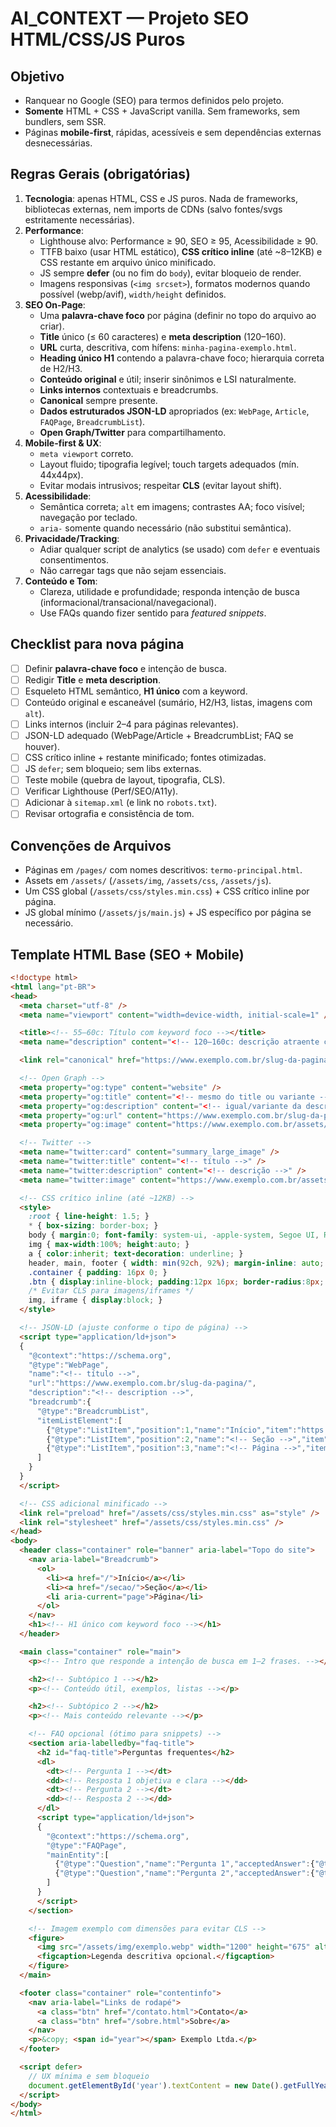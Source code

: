 # AI_CONTEXT — Projeto SEO HTML/CSS/JS Puros

## Objetivo
- Ranquear no Google (SEO) para termos definidos pelo projeto.
- **Somente** HTML + CSS + JavaScript vanilla. Sem frameworks, sem bundlers, sem SSR.
- Páginas **mobile-first**, rápidas, acessíveis e sem dependências externas desnecessárias.

## Regras Gerais (obrigatórias)
1. **Tecnologia**: apenas HTML, CSS e JS puros. Nada de frameworks, bibliotecas externas, nem imports de CDNs (salvo fontes/svgs estritamente necessárias).
2. **Performance**: 
   - Lighthouse alvo: Performance ≥ 90, SEO ≥ 95, Acessibilidade ≥ 90.
   - TTFB baixo (usar HTML estático), **CSS crítico inline** (até ~8–12KB) e CSS restante em arquivo único minificado.
   - JS sempre **defer** (ou no fim do `body`), evitar bloqueio de render.
   - Imagens responsivas (`<img srcset>`), formatos modernos quando possível (webp/avif), `width/height` definidos.
3. **SEO On-Page**:
   - Uma **palavra-chave foco** por página (definir no topo do arquivo ao criar).
   - **Title** único (≤ 60 caracteres) e **meta description** (120–160).
   - **URL** curta, descritiva, com hífens: `minha-pagina-exemplo.html`.
   - **Heading único H1** contendo a palavra-chave foco; hierarquia correta de H2/H3.
   - **Conteúdo original** e útil; inserir sinônimos e LSI naturalmente.
   - **Links internos** contextuais e breadcrumbs.
   - **Canonical** sempre presente.
   - **Dados estruturados JSON-LD** apropriados (ex: `WebPage`, `Article`, `FAQPage`, `BreadcrumbList`).
   - **Open Graph/Twitter** para compartilhamento.
4. **Mobile-first & UX**:
   - `meta viewport` correto.
   - Layout fluido; tipografia legível; touch targets adequados (mín. 44x44px).
   - Evitar modais intrusivos; respeitar **CLS** (evitar layout shift).
5. **Acessibilidade**:
   - Semântica correta; `alt` em imagens; contrastes AA; foco visível; navegação por teclado.
   - `aria-` somente quando necessário (não substitui semântica).
6. **Privacidade/Tracking**:
   - Adiar qualquer script de analytics (se usado) com `defer` e eventuais consentimentos.
   - Não carregar tags que não sejam essenciais.
7. **Conteúdo e Tom**:
   - Clareza, utilidade e profundidade; responda intenção de busca (informacional/transacional/navegacional).
   - Use FAQs quando fizer sentido para *featured snippets*.

## Checklist para **nova página**
- [ ] Definir **palavra-chave foco** e intenção de busca.
- [ ] Redigir **Title** e **meta description**.
- [ ] Esqueleto HTML semântico, **H1 único** com a keyword.
- [ ] Conteúdo original e escaneável (sumário, H2/H3, listas, imagens com `alt`).
- [ ] Links internos (incluir 2–4 para páginas relevantes).
- [ ] JSON-LD adequado (WebPage/Article + BreadcrumbList; FAQ se houver).
- [ ] CSS crítico inline + restante minificado; fontes otimizadas.
- [ ] JS `defer`; sem bloqueio; sem libs externas.
- [ ] Teste mobile (quebra de layout, tipografia, CLS).
- [ ] Verificar Lighthouse (Perf/SEO/A11y).
- [ ] Adicionar à `sitemap.xml` (e link no `robots.txt`).
- [ ] Revisar ortografia e consistência de tom.

## Convenções de Arquivos
- Páginas em `/pages/` com nomes descritivos: `termo-principal.html`.
- Assets em `/assets/` (`/assets/img`, `/assets/css`, `/assets/js`).
- Um CSS global (`/assets/css/styles.min.css`) + CSS crítico inline por página.
- JS global mínimo (`/assets/js/main.js`) + JS específico por página se necessário.

## Template HTML Base (SEO + Mobile)
```html
<!doctype html>
<html lang="pt-BR">
<head>
  <meta charset="utf-8" />
  <meta name="viewport" content="width=device-width, initial-scale=1" />

  <title><!-- 55–60c: Título com keyword foco --></title>
  <meta name="description" content="<!-- 120–160c: descrição atraente com keyword -->" />

  <link rel="canonical" href="https://www.exemplo.com.br/slug-da-pagina/" />

  <!-- Open Graph -->
  <meta property="og:type" content="website" />
  <meta property="og:title" content="<!-- mesmo do title ou variante -->" />
  <meta property="og:description" content="<!-- igual/variante da description -->" />
  <meta property="og:url" content="https://www.exemplo.com.br/slug-da-pagina/" />
  <meta property="og:image" content="https://www.exemplo.com.br/assets/img/og.jpg" />

  <!-- Twitter -->
  <meta name="twitter:card" content="summary_large_image" />
  <meta name="twitter:title" content="<!-- título -->" />
  <meta name="twitter:description" content="<!-- descrição -->" />
  <meta name="twitter:image" content="https://www.exemplo.com.br/assets/img/og.jpg" />

  <!-- CSS crítico inline (até ~12KB) -->
  <style>
    :root { line-height: 1.5; }
    * { box-sizing: border-box; }
    body { margin:0; font-family: system-ui, -apple-system, Segoe UI, Roboto, Arial, sans-serif; color:#111; background:#fff; }
    img { max-width:100%; height:auto; }
    a { color:inherit; text-decoration: underline; }
    header, main, footer { width: min(92ch, 92%); margin-inline: auto; }
    .container { padding: 16px 0; }
    .btn { display:inline-block; padding:12px 16px; border-radius:8px; border:1px solid #ddd; text-decoration:none; }
    /* Evitar CLS para imagens/iframes */
    img, iframe { display:block; }
  </style>

  <!-- JSON-LD (ajuste conforme o tipo de página) -->
  <script type="application/ld+json">
  {
    "@context":"https://schema.org",
    "@type":"WebPage",
    "name":"<!-- título -->",
    "url":"https://www.exemplo.com.br/slug-da-pagina/",
    "description":"<!-- description -->",
    "breadcrumb":{
      "@type":"BreadcrumbList",
      "itemListElement":[
        {"@type":"ListItem","position":1,"name":"Início","item":"https://www.exemplo.com.br/"},
        {"@type":"ListItem","position":2,"name":"<!-- Seção -->","item":"https://www.exemplo.com.br/secao/"},
        {"@type":"ListItem","position":3,"name":"<!-- Página -->","item":"https://www.exemplo.com.br/slug-da-pagina/"}
      ]
    }
  }
  </script>

  <!-- CSS adicional minificado -->
  <link rel="preload" href="/assets/css/styles.min.css" as="style" />
  <link rel="stylesheet" href="/assets/css/styles.min.css" />
</head>
<body>
  <header class="container" role="banner" aria-label="Topo do site">
    <nav aria-label="Breadcrumb">
      <ol>
        <li><a href="/">Início</a></li>
        <li><a href="/secao/">Seção</a></li>
        <li aria-current="page">Página</li>
      </ol>
    </nav>
    <h1><!-- H1 único com keyword foco --></h1>
  </header>

  <main class="container" role="main">
    <p><!-- Intro que responde a intenção de busca em 1–2 frases. --></p>

    <h2><!-- Subtópico 1 --></h2>
    <p><!-- Conteúdo útil, exemplos, listas --></p>

    <h2><!-- Subtópico 2 --></h2>
    <p><!-- Mais conteúdo relevante --></p>

    <!-- FAQ opcional (ótimo para snippets) -->
    <section aria-labelledby="faq-title">
      <h2 id="faq-title">Perguntas frequentes</h2>
      <dl>
        <dt><!-- Pergunta 1 --></dt>
        <dd><!-- Resposta 1 objetiva e clara --></dd>
        <dt><!-- Pergunta 2 --></dt>
        <dd><!-- Resposta 2 --></dd>
      </dl>
      <script type="application/ld+json">
      {
        "@context":"https://schema.org",
        "@type":"FAQPage",
        "mainEntity":[
          {"@type":"Question","name":"Pergunta 1","acceptedAnswer":{"@type":"Answer","text":"Resposta 1."}},
          {"@type":"Question","name":"Pergunta 2","acceptedAnswer":{"@type":"Answer","text":"Resposta 2."}}
        ]
      }
      </script>
    </section>

    <!-- Imagem exemplo com dimensões para evitar CLS -->
    <figure>
      <img src="/assets/img/exemplo.webp" width="1200" height="675" alt="Descrição objetiva da imagem" />
      <figcaption>Legenda descritiva opcional.</figcaption>
    </figure>
  </main>

  <footer class="container" role="contentinfo">
    <nav aria-label="Links de rodapé">
      <a class="btn" href="/contato.html">Contato</a>
      <a class="btn" href="/sobre.html">Sobre</a>
    </nav>
    <p>&copy; <span id="year"></span> Exemplo Ltda.</p>
  </footer>

  <script defer>
    // UX mínima e sem bloqueio
    document.getElementById('year').textContent = new Date().getFullYear();
  </script>
</body>
</html>